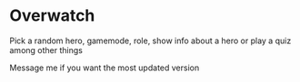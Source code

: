 # Overwatch
Pick a random hero, gamemode, role, show info about a hero or play a quiz among other things

Message me if you want the most updated version
